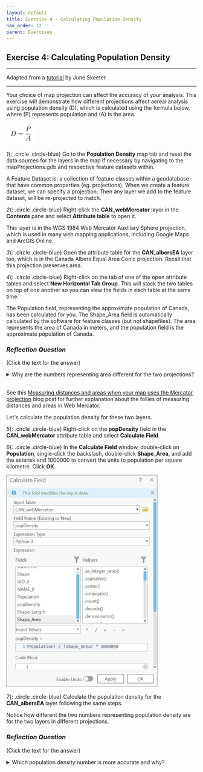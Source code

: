 ```yaml
---
layout: default
title: Exercise 4 - Calculating Population Density
nav_order: 12
parent: Exercises
---
```


## Exercise 4: Calculating Population Density

***
Adapted from a [tutorial](https://june-skeeter.github.io/Module2_GEOS270/docs/Application_Part2_1.html) by June Skeeter

***

Your choice of map projection can affect the accuracy of your analysis. This exercise will demonstrate how different projections affect aereal analysis using population density (D), which is calculated using the formula below, where (P) represents population and (A) is the area.

![popDens](../images/popDens.png)

*1*{: .circle .circle-blue} Go to the **Population Density** map tab and reset the data sources for the layers in the map if necessary by navigating to the mapProjections.gdb and respective feature datasets within.

A Feature Dataset is: a collection of feature classes within a geodatabase that have common properties (eg. projections). When we create a feature dataset, we can specify a projection. Then any layer we add to the feature dataset, will be re-projected to match.

*2*{: .circle .circle-blue} Right-click the **CAN_webMercator** layer in the **Contents** pane and select **Attribute table** to open it.

This layer is in the WGS 1984 Web Mercator Auxiliary Sphere projection, which is used in many web mapping applications, including Google Maps and ArcGIS Online.

*3*{: .circle .circle-blue} Open the attribute table for the **CAN_albersEA** layer too, which is in the Canada Albers Equal Area Conic projection. Recall that this projection preserves area.

*4*{: .circle .circle-blue} Right-click on the tab of one of the open attribute tables and select **New Horizontal Tab Group**. This will stack the two tables on top of one another so you can view the fields in each table at the same time.

The Population field, representing the approximate population of Canada, has been calculated for you. The Shape_Area field is automatically calculated by the software for feature classes (but not shapefiles). The area represents the area of Canada in meters, and the population field is the approximate population of Canada.

### *Reflection Question*
(Click the text for the answer)

<details>
<summary>Why are the numbers representing area different for the two projections?</summary>

<i>The Web Mercator projection does not minimize distortion except for shape, and measurements are most accurate close to the standard parallel, which is the Equator, and less accurate the farther away you get from this line.</i>
</details>
<br>

See this [Measuring distances and areas when your map uses the Mercator projection](https://www.esri.com/arcgis-blog/products/arcgis-enterprise/mapping/measuring-distances-and-areas-when-your-map-uses-the-mercator-projection/) blog post for further explanation about the follies of measuring distances and areas in Web Mercator.

Let's calculate the population density for these two layers.

*5*{: .circle .circle-blue} Right-click on the **popDensity** field in the **CAN_webMercator** attribute table and select **Calculate Field**.

*6*{: .circle .circle-blue} In the **Calculate Field** window, double-click on **Population**, single-click the backslash, double-click **Shape_Area**, and add the asterisk and 1000000 to convert the units to population per square kilometre. Click **OK**.

![calcField](../images/calcField.png)

*7*{: .circle .circle-blue} Calculate the population density for the **CAN_albersEA** layer following the same steps.

Notice how different the two numbers representing population density are for the two layers in different projections.

### *Reflection Question*
(Click the text for the answer)

<details>
<summary>Which population density number is more accurate and why?</summary>

Because the Canada Albers Equal Area Conic projection preserves area, it is the more appropriate projection to use to make a calculation that involves area.
</details>
<br>
